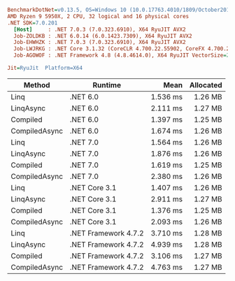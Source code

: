 ``` ini

BenchmarkDotNet=v0.13.5, OS=Windows 10 (10.0.17763.4010/1809/October2018Update/Redstone5), VM=Hyper-V
AMD Ryzen 9 5950X, 2 CPU, 32 logical and 16 physical cores
.NET SDK=7.0.201
  [Host]     : .NET 7.0.3 (7.0.323.6910), X64 RyuJIT AVX2
  Job-ZOLDKB : .NET 6.0.14 (6.0.1423.7309), X64 RyuJIT AVX2
  Job-EHWHZK : .NET 7.0.3 (7.0.323.6910), X64 RyuJIT AVX2
  Job-LWJRKG : .NET Core 3.1.32 (CoreCLR 4.700.22.55902, CoreFX 4.700.22.56512), X64 RyuJIT AVX2
  Job-AGOWOF : .NET Framework 4.8 (4.8.4614.0), X64 RyuJIT VectorSize=256

Jit=RyuJit  Platform=X64  

```
|        Method |              Runtime |     Mean | Allocated |
|-------------- |--------------------- |---------:|----------:|
|          Linq |             .NET 6.0 | 1.536 ms |   1.26 MB |
|     LinqAsync |             .NET 6.0 | 2.111 ms |   1.27 MB |
|      Compiled |             .NET 6.0 | 1.397 ms |   1.25 MB |
| CompiledAsync |             .NET 6.0 | 1.674 ms |   1.26 MB |
|          Linq |             .NET 7.0 | 1.564 ms |   1.26 MB |
|     LinqAsync |             .NET 7.0 | 1.876 ms |   1.26 MB |
|      Compiled |             .NET 7.0 | 1.619 ms |   1.25 MB |
| CompiledAsync |             .NET 7.0 | 2.380 ms |   1.26 MB |
|          Linq |        .NET Core 3.1 | 1.407 ms |   1.26 MB |
|     LinqAsync |        .NET Core 3.1 | 2.911 ms |   1.27 MB |
|      Compiled |        .NET Core 3.1 | 1.376 ms |   1.25 MB |
| CompiledAsync |        .NET Core 3.1 | 2.093 ms |   1.26 MB |
|          Linq | .NET Framework 4.7.2 | 3.710 ms |   1.28 MB |
|     LinqAsync | .NET Framework 4.7.2 | 4.939 ms |   1.28 MB |
|      Compiled | .NET Framework 4.7.2 | 3.106 ms |   1.27 MB |
| CompiledAsync | .NET Framework 4.7.2 | 4.763 ms |   1.27 MB |
